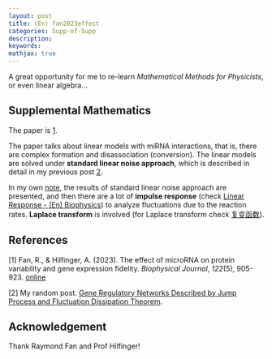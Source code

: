 ```yaml
---
layout: post
title: (En) fan2023effect
categories: Supp-of-Supp
description: 
keywords: 
mathjax: true
---
```


A great opportunity for me to re-learn *Mathematical Methods for Physicists*, or even linear algebra...

## Supplemental Mathematics

The paper is [1](https://shi200005.github.io/2023/10/30/fan2023effect/#references).

The paper talks about linear models with miRNA interactions, that is, there are complex formation and disassociation (conversion). The linear models are solved under **standard linear noise approach**, which is  described in detail in my previous post [2](https://shi200005.github.io/2023/10/30/fan2023effect/#references). 

In my own [note](https://shi200005.github.io/download_file/Fan23Eff_Supp.pdf), the results of standard linear noise approach are presented, and then there are a lot of **impulse response** (check [Linear Response - (En) Biophysics](https://shi200005.github.io/2022/12/30/Biophysics/#linear-response)) to analyze fluctuations due to the reaction rates. **Laplace transform** is involved (for Laplace transform check [复变函数](https://shi200005.github.io/2022/03/28/Complex-Functions/)).

## References

[1] Fan, R., & Hilfinger, A. (2023). The effect of microRNA on protein variability and gene expression fidelity. *Biophysical Journal*, *122*(5), 905-923. [online](https://www.sciencedirect.com/science/article/pii/S0006349523000437?via%3Dihub)

[2] My random post. [Gene Regulatory Networks Described by Jump Process and Fluctuation Dissipation Theorem](https://shi200005.github.io/2023/06/07/Network-Jump/).

## Acknowledgement

Thank Raymond Fan and Prof Hilfinger!

